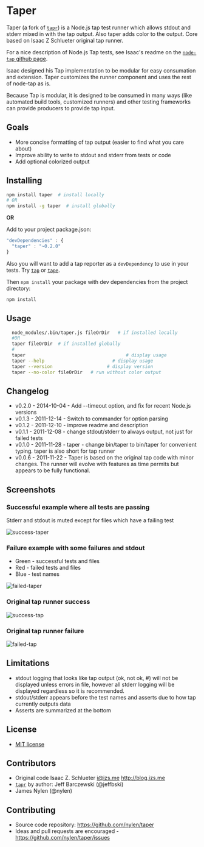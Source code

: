 # Taper

Taper (a fork of [`tapr`](https://github.com/jeffbski/tapper)) is a Node.js tap
test runner which allows stdout and stderr mixed in with the tap output. Also
taper adds color to the output. Core based on Isaac Z Schlueter original tap
runner.

For a nice description of Node.js Tap tests, see Isaac's readme on the
[`node-tap` github page](https://github.com/isaacs/node-tap).

Isaac designed his Tap implementation to be modular for easy consumation and
extension. Taper customizes the runner component and uses the rest of node-tap
as is.

Because Tap is modular, it is designed to be consumed in many ways (like
automated build tools, customized runners) and other testing frameworks can
provide producers to provide tap input.



## Goals

 - More concise formatting of tap output (easier to find what you care about)
 - Improve ability to write to stdout and stderr from tests or code
 - Add optional colorized output

## Installing

```bash
npm install taper  # install locally
# OR
npm install -g taper  # install globally
```

**OR**

Add to your project package.json:

```javascript
"devDependencies" : {
  "taper" : "~0.2.0"
}
```

Also you will want to add a tap reporter as a `devDependency` to use in your
tests.  Try [`tap`](https://github.com/isaacs/node-tap) or
[`tape`](https://github.com/substack/tape).

Then `npm install` your package with dev dependencies from the project
directory:

```bash
npm install
```

## Usage

```bash
  node_modules/.bin/taper.js fileOrDir   # if installed locally
  #OR
  taper fileOrDir  # if installed globally
  #
  taper                                     # display usage
  taper --help                         # display usage
  taper --version                    # display version
  taper --no-color fileOrDir   # run without color output
```

## Changelog

 - v0.2.0 - 2014-10-04 - Add --timeout option, and fix for recent Node.js versions
 - v0.1.3 - 2011-12-14 - Switch to commander for option parsing
 - v0.1.2 - 2011-12-10 - improve readme and description
 - v0.1.1 - 2011-12-08 - change stdout/stderr to always output, not just for failed tests
 - v0.1.0 - 2011-11-28 - taper - change bin/taper to bin/taper for convenient typing. taper is also short for tap runner
 - v0.0.6 - 2011-11-22 - Taper is based on the original tap code with minor changes. The runner will evolve with features as time permits but appears to be fully functional.

## Screenshots

### Successful example where all tests are passing

Stderr and stdout is muted except for files which have a failing test

![success-taper](https://raw.githubusercontent.com/nylen/taper/master/doc/success-taper.png)

### Failure example with some failures and stdout

 - Green - successful tests and files
 - Red - failed tests and files
 - Blue - test names

![failed-taper](https://raw.githubusercontent.com/nylen/taper/master/doc/failed-taper.png)

### Original tap runner success

![success-tap](https://raw.githubusercontent.com/nylen/taper/master/doc/success-tap.png)

### Original tap runner failure

![failed-tap](https://raw.githubusercontent.com/nylen/taper/master/doc/failed-tap.png)

## Limitations

 - stdout logging that looks like tap output (ok, not ok, #) will not be
   displayed unless errors in file, however all stderr logging will be
   displayed regardless so it is recommended.
 - stdout/stderr appears before the test names and asserts due to how tap
   currently outputs data
 - Asserts are summarized at the bottom

## License

 - [MIT license](https://raw.githubusercontent.com/nylen/taper/master/LICENSE)

## Contributors

 - Original code Isaac Z. Schlueter <i@izs.me> http://blog.izs.me
 - [`tapr`](https://github.com/jeffbski/tappper) by author: Jeff Barczewski (@jeffbski)
 - James Nylen (@nylen)

## Contributing

 - Source code repository: https://github.com/nylen/taper
 - Ideas and pull requests are encouraged  - https://github.com/nylen/taper/issues

